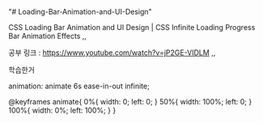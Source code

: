 "# Loading-Bar-Animation-and-UI-Design" 

CSS Loading Bar Animation and UI Design | CSS Infinite Loading Progress Bar Animation Effects ,,

공부 링크 : https://www.youtube.com/watch?v=jP2GE-VIDLM ,,

학습한거 

animation: animate 6s ease-in-out infinite;

@keyframes animate{
    0%{
        width: 0;
        left: 0;
    }
    50%{
        width: 100%;
        left: 0;
    }
    100%{
        width: 0%;
        left: 100%;
    }
}

